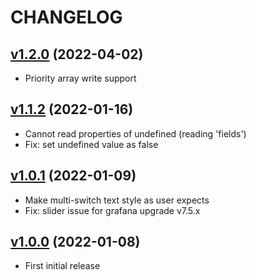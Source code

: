 # CHANGELOG

## [v1.2.0](https://github.com/NubeIO/grafana-flow-framework-read-write-panel/tree/v1.2.0) (2022-04-02)

- Priority array write support

## [v1.1.2](https://github.com/NubeIO/grafana-flow-framework-read-write-panel/tree/v1.1.2) (2022-01-16)

- Cannot read properties of undefined (reading 'fields')
- Fix: set undefined value as false

## [v1.0.1](https://github.com/NubeIO/grafana-flow-framework-read-write-panel/tree/v1.0.1) (2022-01-09)

- Make multi-switch text style as user expects
- Fix: slider issue for grafana upgrade v7.5.x

## [v1.0.0](https://github.com/NubeIO/grafana-flow-framework-read-write-panel/tree/v1.0.0) (2022-01-08)

- First initial release
